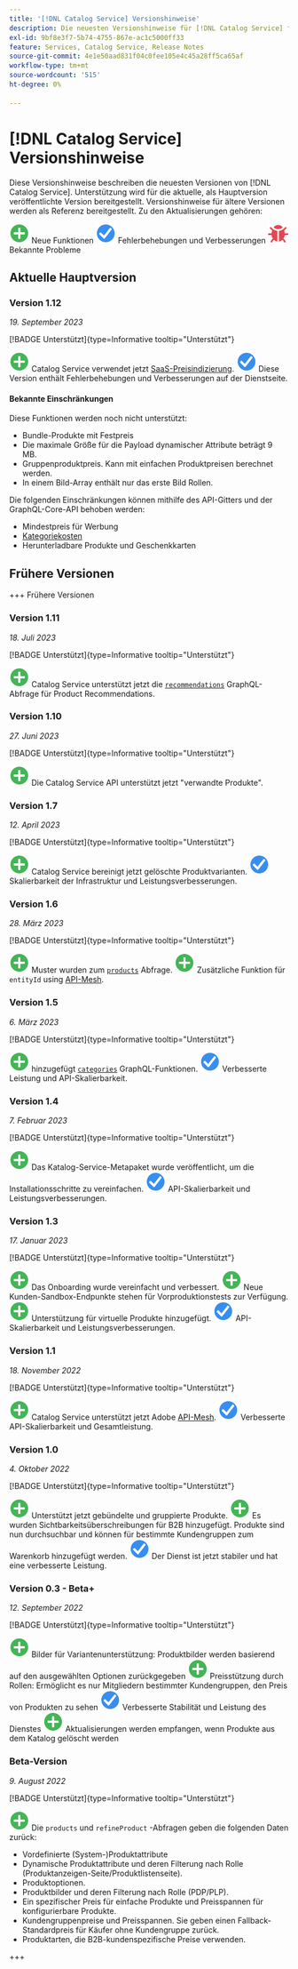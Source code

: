 ```yaml
---
title: '[!DNL Catalog Service] Versionshinweise'
description: Die neuesten Versionshinweise für [!DNL Catalog Service] für Adobe Commerce.
exl-id: 9bf8e3f7-5b74-4755-867e-ac1c5000ff33
feature: Services, Catalog Service, Release Notes
source-git-commit: 4e1e50aad831f04c0fee105e4c45a28ff5ca65af
workflow-type: tm+mt
source-wordcount: '515'
ht-degree: 0%

---
```


# [!DNL Catalog Service] Versionshinweise

Diese Versionshinweise beschreiben die neuesten Versionen von [!DNL Catalog Service].
Unterstützung wird für die aktuelle, als Hauptversion veröffentlichte Version bereitgestellt. Versionshinweise für ältere Versionen werden als Referenz bereitgestellt.
Zu den Aktualisierungen gehören:

![Neu](../assets/new.svg) Neue Funktionen
![Fehlerbehebung](../assets/fix.svg) Fehlerbehebungen und Verbesserungen
![Fehler](../assets/bug.svg) Bekannte Probleme

## Aktuelle Hauptversion

### Version 1.12

_19. September 2023_

[!BADGE Unterstützt]{type=Informative tooltip="Unterstützt"}

![Neu](../assets/new.svg) Catalog Service verwendet jetzt [SaaS-Preisindizierung](../price-index/index.md).
![Fehlerbehebung](../assets/fix.svg) Diese Version enthält Fehlerbehebungen und Verbesserungen auf der Dienstseite.

#### Bekannte Einschränkungen

Diese Funktionen werden noch nicht unterstützt:

* Bundle-Produkte mit Festpreis
* Die maximale Größe für die Payload dynamischer Attribute beträgt 9 MB.
* Gruppenproduktpreis. Kann mit einfachen Produktpreisen berechnet werden.
* In einem Bild-Array enthält nur das erste Bild Rollen.

Die folgenden Einschränkungen können mithilfe des API-Gitters und der GraphQL-Core-API behoben werden:

* Mindestpreis für Werbung
* [Kategoriekosten](mesh.md)
* Herunterladbare Produkte und Geschenkkarten

## Frühere Versionen

+++ Frühere Versionen

### Version 1.11

_18. Juli 2023_

[!BADGE Unterstützt]{type=Informative tooltip="Unterstützt"}

![Neu](../assets/new.svg) Catalog Service unterstützt jetzt die [`recommendations`](https://developer.adobe.com/commerce/webapi/graphql/schema/product-recommendations/queries/recommendations/) GraphQL-Abfrage für Product Recommendations.

### Version 1.10

_27. Juni 2023_

[!BADGE Unterstützt]{type=Informative tooltip="Unterstützt"}

![Neu](../assets/new.svg) Die Catalog Service API unterstützt jetzt &quot;verwandte Produkte&quot;.

### Version 1.7

_12. April 2023_

[!BADGE Unterstützt]{type=Informative tooltip="Unterstützt"}

![Neu](../assets/new.svg) Catalog Service bereinigt jetzt gelöschte Produktvarianten.
![Fehlerbehebung](../assets/fix.svg) Skalierbarkeit der Infrastruktur und Leistungsverbesserungen.

### Version 1.6

_28. März 2023_

[!BADGE Unterstützt]{type=Informative tooltip="Unterstützt"}

![Neu](../assets/new.svg) Muster wurden zum [`products`](https://developer.adobe.com/commerce/webapi/graphql/schema/catalog-service/queries/products/) Abfrage.
![Neu](../assets/new.svg) Zusätzliche Funktion für `entityId` using [API-Mesh](mesh.md).

### Version 1.5

_6. März 2023_

[!BADGE Unterstützt]{type=Informative tooltip="Unterstützt"}

![Neu](../assets/new.svg) hinzugefügt [`categories`](https://developer.adobe.com/commerce/webapi/graphql/schema/catalog-service/queries/categories/) GraphQL-Funktionen.
![Fehlerbehebung](../assets/fix.svg) Verbesserte Leistung und API-Skalierbarkeit.

### Version 1.4

_7. Februar 2023_

[!BADGE Unterstützt]{type=Informative tooltip="Unterstützt"}

![Neu](../assets/new.svg) Das Katalog-Service-Metapaket wurde veröffentlicht, um die Installationsschritte zu vereinfachen.
![Fehlerbehebung](../assets/fix.svg) API-Skalierbarkeit und Leistungsverbesserungen.

### Version 1.3

_17. Januar 2023_

[!BADGE Unterstützt]{type=Informative tooltip="Unterstützt"}

![Neu](../assets/new.svg) Das Onboarding wurde vereinfacht und verbessert.
![Neu](../assets/new.svg) Neue Kunden-Sandbox-Endpunkte stehen für Vorproduktionstests zur Verfügung.
![Neu](../assets/new.svg) Unterstützung für virtuelle Produkte hinzugefügt.
![Fehlerbehebung](../assets/fix.svg) API-Skalierbarkeit und Leistungsverbesserungen.

### Version 1.1

_18. November 2022_

[!BADGE Unterstützt]{type=Informative tooltip="Unterstützt"}

![Neu](../assets/new.svg) Catalog Service unterstützt jetzt Adobe [API-Mesh](https://developer.adobe.com/graphql-mesh-gateway/).
![Fehlerbehebung](../assets/fix.svg) Verbesserte API-Skalierbarkeit und Gesamtleistung.

### Version 1.0

_4. Oktober 2022_

[!BADGE Unterstützt]{type=Informative tooltip="Unterstützt"}

![Neu](../assets/new.svg) Unterstützt jetzt gebündelte und gruppierte Produkte.
![Neu](../assets/new.svg) Es wurden Sichtbarkeitsüberschreibungen für B2B hinzugefügt. Produkte sind nun durchsuchbar und können für bestimmte Kundengruppen zum Warenkorb hinzugefügt werden.
![Fehlerbehebung](../assets/fix.svg) Der Dienst ist jetzt stabiler und hat eine verbesserte Leistung.

### Version 0.3 - Beta+

_12. September 2022_

[!BADGE Unterstützt]{type=Informative tooltip="Unterstützt"}

![Neu](../assets/new.svg) Bilder für Variantenunterstützung: Produktbilder werden basierend auf den ausgewählten Optionen zurückgegeben
![Neu](../assets/new.svg) Preisstützung durch Rollen: Ermöglicht es nur Mitgliedern bestimmter Kundengruppen, den Preis von Produkten zu sehen
![Fehlerbehebung](../assets/fix.svg) Verbesserte Stabilität und Leistung des Dienstes
![Neu](../assets/new.svg) Aktualisierungen werden empfangen, wenn Produkte aus dem Katalog gelöscht werden

### Beta-Version

_9. August 2022_

[!BADGE Unterstützt]{type=Informative tooltip="Unterstützt"}

![Neu](../assets/new.svg) Die `products` und `refineProduct` -Abfragen geben die folgenden Daten zurück:

* Vordefinierte (System-)Produktattribute
* Dynamische Produktattribute und deren Filterung nach Rolle (Produktanzeigen-Seite/Produktlistenseite).
* Produktoptionen.
* Produktbilder und deren Filterung nach Rolle (PDP/PLP).
* Ein spezifischer Preis für einfache Produkte und Preisspannen für konfigurierbare Produkte.
* Kundengruppenpreise und Preisspannen. Sie geben einen Fallback-Standardpreis für Käufer ohne Kundengruppe zurück.
* Produktarten, die B2B-kundenspezifische Preise verwenden.

+++
